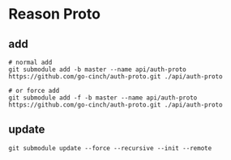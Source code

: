 # Reason Proto

## add
```shell
# normal add
git submodule add -b master --name api/auth-proto https://github.com/go-cinch/auth-proto.git ./api/auth-proto

# or force add
git submodule add -f -b master --name api/auth-proto https://github.com/go-cinch/auth-proto.git ./api/auth-proto
```

## update
```shell
git submodule update --force --recursive --init --remote
```

